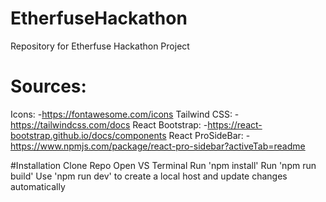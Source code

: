 # EtherfuseHackathon
Repository for Etherfuse Hackathon Project

# Sources:
Icons:
-https://fontawesome.com/icons
Tailwind CSS:
-https://tailwindcss.com/docs
React Bootstrap:
-https://react-bootstrap.github.io/docs/components
React ProSideBar:
-https://www.npmjs.com/package/react-pro-sidebar?activeTab=readme

#Installation
 Clone Repo
 Open VS Terminal
  Run 'npm install'
    Run 'npm run build'
    Use 'npm run dev' to create a local host and update changes automatically
